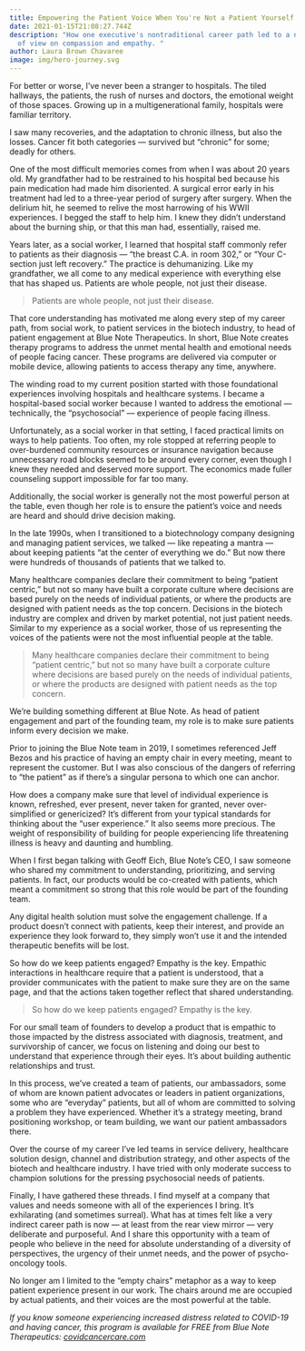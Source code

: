 ```yaml
---
title: Empowering the Patient Voice When You're Not a Patient Yourself
date: 2021-01-15T21:08:27.744Z
description: "How one executive's nontraditional career path led to a new point
  of view on compassion and empathy. "
author: Laura Brown Chavaree
image: img/hero-journey.svg
---
```

For better or worse, I’ve never been a stranger to hospitals. The tiled hallways, the patients, the rush of nurses and doctors, the emotional weight of those spaces. Growing up in a multigenerational family, hospitals were familiar territory. 

I saw many recoveries, and the adaptation to chronic illness, but also the losses. Cancer fit both categories — survived but “chronic” for some; deadly for others.

One of the most difficult memories comes from when I was about 20 years old. My grandfather had to be restrained to his hospital bed because his pain medication had made him disoriented. A surgical error early in his treatment had led to a three-year period of surgery after surgery. When the delirium hit, he seemed to relive the most harrowing of his WWII experiences. I begged the staff to help him. I knew they didn’t understand about the burning ship, or that this man had, essentially, raised me. 

Years later, as a social worker, I learned that hospital staff commonly refer to patients as their diagnosis — “the breast C.A. in room 302,” or “Your C-section just left recovery.” The practice is dehumanizing. Like my grandfather, we all come to any medical experience with everything else that has shaped us. Patients are whole people, not just their disease.

> Patients are whole people, not just their disease.

That core understanding has motivated me along every step of my career path, from social work, to patient services in the biotech industry, to head of patient engagement at Blue Note Therapeutics. In short, Blue Note creates therapy programs to address the unmet mental health and emotional needs of people facing cancer. These programs are delivered via computer or mobile device, allowing patients to access therapy any time, anywhere. 

The winding road to my current position started with those foundational experiences involving hospitals and healthcare systems. I became a hospital-based social worker because I wanted to address the emotional — technically, the “psychosocial” — experience of people facing illness. 

Unfortunately, as a social worker in that setting, I faced practical limits on ways to help patients. Too often, my role stopped at referring people to over-burdened community resources or insurance navigation because unnecessary road blocks seemed to be around every corner, even though I knew they needed and deserved more support. The economics made fuller counseling support impossible for far too many. 

Additionally, the social worker is generally not the most powerful person at the table, even though her role is to ensure the patient’s voice and needs are heard and should drive decision making.

In the late 1990s, when I transitioned to a biotechnology company designing and managing patient services, we talked — like repeating a mantra — about keeping patients “at the center of everything we do.” But now there were hundreds of thousands of patients that we talked to.

Many healthcare companies declare their commitment to being “patient centric,” but not so many have built a corporate culture where decisions are based purely on the needs of individual patients, or where the products are designed with patient needs as the top concern. Decisions in the biotech industry are complex and driven by market potential, not just patient needs. Similar to my experience as a social worker, those of us representing the voices of the patients were not the most influential people at the table. 

> Many healthcare companies declare their commitment to being “patient centric,” but not so many have built a corporate culture where decisions are based purely on the needs of individual patients, or where the products are designed with patient needs as the top concern.

We’re building something different at Blue Note. As head of patient engagement and part of the founding team, my role is to make sure patients inform every decision we make.

Prior to joining the Blue Note team in 2019, I sometimes referenced Jeff Bezos and his practice of having an empty chair in every meeting, meant to represent the customer. But I was also conscious of the dangers of referring to “the patient” as if there’s a singular persona to which one can anchor.

How does a company make sure that level of individual experience is known, refreshed, ever present, never taken for granted, never over-simplified or genericized? It’s different from your typical standards for thinking about the “user experience.” It also seems more precious. The weight of responsibility of building for people experiencing life threatening illness is heavy and daunting and humbling.

When I first began talking with Geoff Eich, Blue Note’s CEO, I saw someone who shared my commitment to understanding, prioritizing, and serving patients. In fact, our products would be co-created with patients, which meant a commitment so strong that this role would be part of the founding team. 

Any digital health solution must solve the engagement challenge. If a product doesn’t connect with patients, keep their interest, and provide an experience they look forward to, they simply won’t use it and the intended therapeutic benefits will be lost. 

So how do we keep patients engaged? Empathy is the key. Empathic interactions in healthcare require that a patient is understood, that a provider communicates with the patient to make sure they are on the same page, and that the actions taken together reflect that shared understanding. 

> So how do we keep patients engaged? Empathy is the key.

For our small team of founders to develop a product that is empathic to those impacted by the distress associated with diagnosis, treatment, and survivorship of cancer, we focus on listening and doing our best to understand that experience through their eyes. It’s about building authentic relationships and trust. 

In this process, we’ve created a team of patients, our ambassadors, some of whom are known patient advocates or leaders in patient organizations, some who are “everyday” patients, but all of whom are committed to solving a problem they have experienced. Whether it’s a strategy meeting, brand positioning workshop, or team building, we want our patient ambassadors there. 

Over the course of my career I’ve led teams in service delivery, healthcare solution design, channel and distribution strategy, and other aspects of the biotech and healthcare industry. I have tried with only moderate success to champion solutions for the pressing psychosocial needs of patients. 

Finally, I have gathered these threads. I find myself at a company that values and needs someone with all of the experiences I bring. It’s exhilarating (and sometimes surreal). What has at times felt like a very indirect career path is now — at least from the rear view mirror — very deliberate and purposeful. And I share this opportunity with a team of people who believe in the need for absolute understanding of a diversity of perspectives, the urgency of their unmet needs, and the power of psycho-oncology tools. 

No longer am I limited to the “empty chairs” metaphor as a way to keep patient experience present in our work. The chairs around me are occupied by actual patients, and their voices are the most powerful at the table. 

*If you know someone experiencing increased distress related to COVID-19 and having cancer, this program is available for FREE from Blue Note Therapeutics: [covidcancercare.com](https://covidcancercare.com/)*
